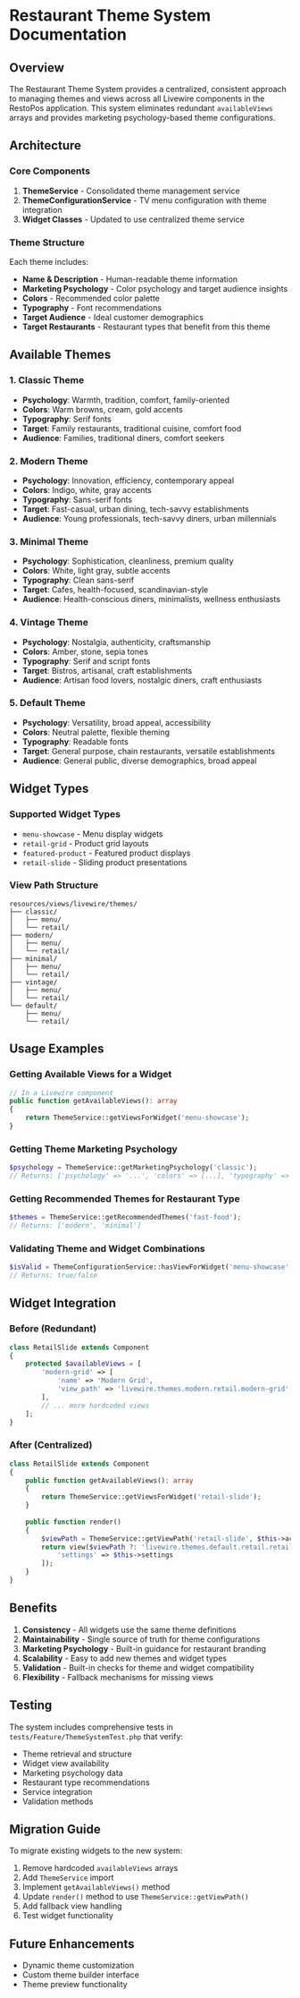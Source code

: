 # Restaurant Theme System Documentation

## Overview

The Restaurant Theme System provides a centralized, consistent approach to managing themes and views across all Livewire components in the RestoPos application. This system eliminates redundant `availableViews` arrays and provides marketing psychology-based theme configurations.

## Architecture

### Core Components

1. **ThemeService** - Consolidated theme management service
2. **ThemeConfigurationService** - TV menu configuration with theme integration
3. **Widget Classes** - Updated to use centralized theme service

### Theme Structure

Each theme includes:
- **Name & Description** - Human-readable theme information
- **Marketing Psychology** - Color psychology and target audience insights
- **Colors** - Recommended color palette
- **Typography** - Font recommendations
- **Target Audience** - Ideal customer demographics
- **Target Restaurants** - Restaurant types that benefit from this theme

## Available Themes

### 1. Classic Theme
- **Psychology**: Warmth, tradition, comfort, family-oriented
- **Colors**: Warm browns, cream, gold accents
- **Typography**: Serif fonts
- **Target**: Family restaurants, traditional cuisine, comfort food
- **Audience**: Families, traditional diners, comfort seekers

### 2. Modern Theme
- **Psychology**: Innovation, efficiency, contemporary appeal
- **Colors**: Indigo, white, gray accents
- **Typography**: Sans-serif fonts
- **Target**: Fast-casual, urban dining, tech-savvy establishments
- **Audience**: Young professionals, tech-savvy diners, urban millennials

### 3. Minimal Theme
- **Psychology**: Sophistication, cleanliness, premium quality
- **Colors**: White, light gray, subtle accents
- **Typography**: Clean sans-serif
- **Target**: Cafes, health-focused, scandinavian-style
- **Audience**: Health-conscious diners, minimalists, wellness enthusiasts

### 4. Vintage Theme
- **Psychology**: Nostalgia, authenticity, craftsmanship
- **Colors**: Amber, stone, sepia tones
- **Typography**: Serif and script fonts
- **Target**: Bistros, artisanal, craft establishments
- **Audience**: Artisan food lovers, nostalgic diners, craft enthusiasts

### 5. Default Theme
- **Psychology**: Versatility, broad appeal, accessibility
- **Colors**: Neutral palette, flexible theming
- **Typography**: Readable fonts
- **Target**: General purpose, chain restaurants, versatile establishments
- **Audience**: General public, diverse demographics, broad appeal

## Widget Types

### Supported Widget Types
- `menu-showcase` - Menu display widgets
- `retail-grid` - Product grid layouts
- `featured-product` - Featured product displays
- `retail-slide` - Sliding product presentations

### View Path Structure
```
resources/views/livewire/themes/
├── classic/
│   ├── menu/
│   └── retail/
├── modern/
│   ├── menu/
│   └── retail/
├── minimal/
│   ├── menu/
│   └── retail/
├── vintage/
│   ├── menu/
│   └── retail/
└── default/
    ├── menu/
    └── retail/
```

## Usage Examples

### Getting Available Views for a Widget
```php
// In a Livewire component
public function getAvailableViews(): array
{
    return ThemeService::getViewsForWidget('menu-showcase');
}
```

### Getting Theme Marketing Psychology
```php
$psychology = ThemeService::getMarketingPsychology('classic');
// Returns: ['psychology' => '...', 'colors' => [...], 'typography' => '...', 'target_audience' => '...']
```

### Getting Recommended Themes for Restaurant Type
```php
$themes = ThemeService::getRecommendedThemes('fast-food');
// Returns: ['modern', 'minimal']
```

### Validating Theme and Widget Combinations
```php
$isValid = ThemeConfigurationService::hasViewForWidget('menu-showcase', 'classic');
// Returns: true/false
```

## Widget Integration

### Before (Redundant)
```php
class RetailSlide extends Component
{
    protected $availableViews = [
        'modern-grid' => [
            'name' => 'Modern Grid',
            'view_path' => 'livewire.themes.modern.retail.modern-grid'
        ],
        // ... more hardcoded views
    ];
}
```

### After (Centralized)
```php
class RetailSlide extends Component
{
    public function getAvailableViews(): array
    {
        return ThemeService::getViewsForWidget('retail-slide');
    }
    
    public function render()
    {
        $viewPath = ThemeService::getViewPath('retail-slide', $this->activeView);
        return view($viewPath ?: 'livewire.themes.default.retail.retail-slide', [
            'settings' => $this->settings
        ]);
    }
}
```

## Benefits

1. **Consistency** - All widgets use the same theme definitions
2. **Maintainability** - Single source of truth for theme configurations
3. **Marketing Psychology** - Built-in guidance for restaurant branding
4. **Scalability** - Easy to add new themes and widget types
5. **Validation** - Built-in checks for theme and widget compatibility
6. **Flexibility** - Fallback mechanisms for missing views

## Testing

The system includes comprehensive tests in `tests/Feature/ThemeSystemTest.php` that verify:
- Theme retrieval and structure
- Widget view availability
- Marketing psychology data
- Restaurant type recommendations
- Service integration
- Validation methods

## Migration Guide

To migrate existing widgets to the new system:

1. Remove hardcoded `availableViews` arrays
2. Add `ThemeService` import
3. Implement `getAvailableViews()` method
4. Update `render()` method to use `ThemeService::getViewPath()`
5. Add fallback view handling
6. Test widget functionality

## Future Enhancements

- Dynamic theme customization
- Custom theme builder interface
- Theme preview functionality